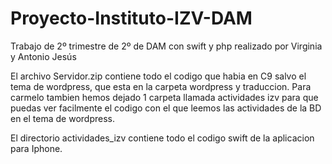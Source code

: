 # Proyecto-Instituto-IZV-DAM
Trabajo de 2º trimestre de 2º de DAM con swift  y php realizado por Virginia y Antonio Jesús


El archivo Servidor.zip contiene todo el codigo que habia en C9 salvo el tema de wordpress, que esta en la carpeta wordpress y traduccion.
Para carmelo tambien hemos dejado 1 carpeta llamada actividades izv para que puedas ver facilmente el codigo con el que leemos las actividades de la BD en el tema de wordpress.

El directorio actividades_izv contiene todo el codigo swift de la aplicacion para Iphone.


